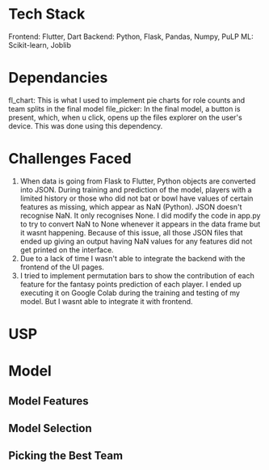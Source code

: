# Tech Stack
Frontend: Flutter, Dart
Backend: Python, Flask, Pandas, Numpy, PuLP
ML: Scikit-learn, Joblib

# Dependancies
fl_chart: This is what I used to implement pie charts for role counts and team splits in the final model
file_picker: In the final model, a button is present, which, when u click, opens up the files explorer on the user's device. This was done using this dependency.

# Challenges Faced
1. When data is going from Flask to Flutter, Python objects are converted into JSON. During training and prediction of the model, players with a limited history or those who did not bat or bowl have values of certain features as missing, which appear as NaN (Python). JSON doesn't recognise NaN. It only recognises None. I did modify the code in app.py to try to convert NaN to None whenever it appears in the data frame but it wasnt happening. Because of this issue, all those JSON files that ended up giving an output having NaN values for any features did not get printed on the interface.
2. Due to a lack of time I wasn't able to integrate the backend with the frontend of the UI pages.
3. I tried to implement permutation bars to show the contribution of each feature for the fantasy points prediction of each player. I ended up executing it on Google Colab during the training and testing of my model. But I wasnt able to integrate it with frontend.

# USP



# Model
## Model Features
## Model Selection
## Picking the Best Team
